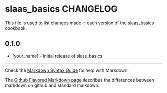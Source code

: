 slaas_basics CHANGELOG
======================

This file is used to list changes made in each version of the slaas_basics cookbook.

0.1.0
-----
- [your_name] - Initial release of slaas_basics

- - -
Check the [Markdown Syntax Guide](http://daringfireball.net/projects/markdown/syntax) for help with Markdown.

The [Github Flavored Markdown page](http://github.github.com/github-flavored-markdown/) describes the differences between markdown on github and standard markdown.
